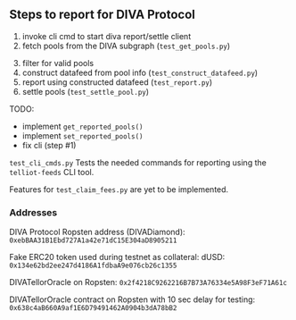 ## Steps to report for DIVA Protocol

1. invoke cli cmd to start diva report/settle client
2. fetch pools from the DIVA subgraph (`test_get_pools.py`)
<!-- 2. filter for new & unique pools using pickled dictionary (`test_filter_pools.py`) -->
3. filter for valid pools
4. construct datafeed from pool info (`test_construct_datafeed.py`)
5. report using constructed datafeed (`test_report.py`)
7. settle pools (`test_settle_pool.py`)

TODO:
- implement `get_reported_pools()`
- implement `set_reported_pools()`
- fix cli (step #1)

`test_cli_cmds.py` Tests the needed commands for reporting using the `telliot-feeds` CLI tool.

Features for `test_claim_fees.py` are yet to be implemented.

### Addresses
DIVA Protocol Ropsten address (DIVADiamond): `0xebBAA31B1Ebd727A1a42e71dC15E304aD8905211`

Fake ERC20 token used during testnet as collateral: dUSD: `0x134e62bd2ee247d4186A1fdbaA9e076cb26c1355`

DIVATellorOracle on Ropsten: `0x2f4218C9262216B7B73A76334e5A98F3eF71A61c`

DIVATellorOracle contract on Ropsten with 10 sec delay for testing:
`0x638c4aB660A9af1E6D79491462A0904b3dA78bB2`
